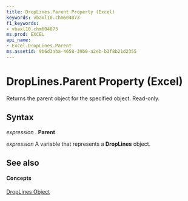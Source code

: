```yaml
---
title: DropLines.Parent Property (Excel)
keywords: vbaxl10.chm604073
f1_keywords:
- vbaxl10.chm604073
ms.prod: EXCEL
api_name:
- Excel.DropLines.Parent
ms.assetid: 9b6d3aba-4658-39b0-a2eb-b3f8b21d2355
---
```



# DropLines.Parent Property (Excel)

Returns the parent object for the specified object. Read-only.


## Syntax

 _expression_ . **Parent**

 _expression_ A variable that represents a **DropLines** object.


## See also


#### Concepts


[DropLines Object](droplines-object-excel.md)

